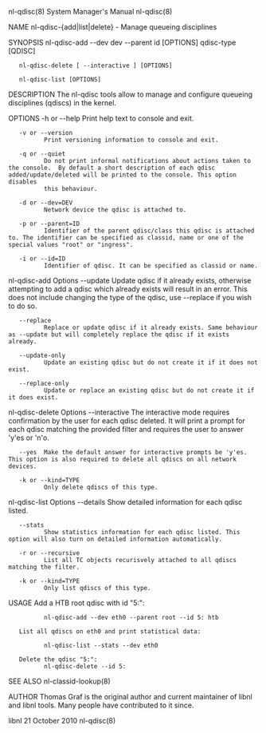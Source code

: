 nl-qdisc(8)                                                                                System Manager's Manual                                                                                nl-qdisc(8)



NAME
       nl-qdisc-{add|list|delete} - Manage queueing disciplines

SYNOPSIS
       nl-qdisc-add --dev dev --parent id [OPTIONS] qdisc-type [QDISC]

       nl-qdisc-delete [ --interactive ] [OPTIONS]

       nl-qdisc-list [OPTIONS]


DESCRIPTION
       The nl-qdisc tools allow to manage and configure queueing disciplines (qdiscs) in the kernel.


OPTIONS
       -h or --help
              Print help text to console and exit.

       -v or --version
              Print versioning information to console and exit.

       -q or --quiet
              Do not print informal notifications about actions taken to the console.  By default a short description of each qdisc added/update/deleted will be printed to the console. This option disables
              this behaviour.

       -d or --dev=DEV
              Network device the qdisc is attached to.

       -p or --parent=ID
              Identifier of the parent qdisc/class this qdisc is attached to. The identifier can be specified as classid, name or one of the special values "root" or "ingress".

       -i or --id=ID
              Identifier of qdisc. It can be specified as classid or name.


   nl-qdisc-add Options
       --update
              Update qdisc if it already exists, otherwise attempting to add a qdisc which already exists will result in an error. This does not include changing the type of the qdisc, use --replace if you
              wish to do so.

       --replace
              Replace or update qdisc if it already exists. Same behaviour as --update but will completely replace the qdisc if it exists already.

       --update-only
              Update an existing qdisc but do not create it if it does not exist.

       --replace-only
              Update or replace an existing qdisc but do not create it if it does exist.


   nl-qdisc-delete Options
       --interactive
              The  interactive  mode  requires  confirmation  by the user for each qdisc deleted. It will print a prompt for each qdisc matching the provided filter and requires the user to answer 'y'es or
              'n'o.

       --yes  Make the default answer for interactive prompts be 'y'es. This option is also required to delete all qdiscs on all network devices.

       -k or --kind=TYPE
              Only delete qdiscs of this type.


   nl-qdisc-list Options
       --details
              Show detailed information for each qdisc listed.

       --stats
              Show statistics information for each qdisc listed. This option will also turn on detailed information automatically.

       -r or --recursive
              List all TC objects recurisvely attached to all qdiscs matching the filter.

       -k or --kind=TYPE
              Only list qdiscs of this type.


USAGE
       Add a HTB root qdisc with id "5:":

              nl-qdisc-add --dev eth0 --parent root --id 5: htb

       List all qdiscs on eth0 and print statistical data:

              nl-qdisc-list --stats --dev eth0

       Delete the qdisc "5:":
              nl-qdisc-delete --id 5:


SEE ALSO
       nl-classid-lookup(8)


AUTHOR
       Thomas Graf is the original author and current maintainer of libnl and libnl tools. Many people have contributed to it since.



libnl                                                                                          21 October 2010                                                                                    nl-qdisc(8)
